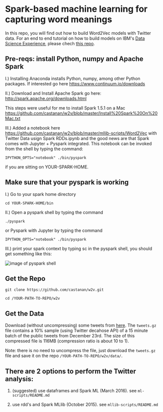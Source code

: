 # Spark-based machine learning for capturing word meanings

In this repo, you will find out how to build Word2Vec models with Twitter data. For an end to end tutorial on how to build models on IBM's [Data Science Experience](http://datascience.ibm.com/), please chech [this repo](https://github.com/IBMDataScience/word2vec).

## Pre-reqs: install Python, numpy and Apache Spark 

I.) Installing Anaconda installs Python, numpy, among other Python packages. If interested go here https://www.continuum.io/downloads

II.) Download and Install Apache Spark go here: http://spark.apache.org/downloads.html

This steps were useful for me to install Spark 1.5.1 on a Mac https://github.com/castanan/w2v/blob/master/Install%20Spark%20On%20Mac.txt

III.) Added a notebook here  https://github.com/castanan/w2v/blob/master/mllib-scripts/Word2Vec with Twitter Data usign Spark RDDs.ipynb
 and the good news are that Spark comes with Jupyter + Pyspark integrated. This notebook can be invoked from the shell by typing the command:
 ```
IPYTHON_OPTS="notebook" ./bin/pyspark
```
if you are sitting on YOUR-SPARK-HOME.

## Make sure that your pyspark is working

I.) Go to your spark home directory
```
cd YOUR-SPARK-HOME/bin
```
II.) Open a pyspark shell by typing the command
```
./pyspark
```
or Pyspark with Jupyter by typing the command
```
IPYTHON_OPTS="notebook" ./bin/pyspark
```
III.) print your spark context by typing sc in the pyspark shell, you should get something like this:

![image of pyspark shell](https://github.com/castanan/w2v/blob/master/images/pyspark-shell.png)

## Get the Repo
```
git clone https://github.com/castanan/w2v.git

cd /YOUR-PATH-TO-REPO/w2v 
```
## Get the Data

Download (without uncompressing) some tweets from [here](https://ibm.box.com/s/mn5cenc1m6vuqm8qdwf2ddzuc4jyvpd4). The `tweets.gz` file contains a 10% sample (using Twitter decahose API) of a 15 minute batch of the public tweets from December 23rd. The size of this compressed file is 116MB (compression ratio is about 10 to 1).

Note: there is no need to uncompress the file, just download the `tweets.gz` file and save it on the repo `/YOUR-PATH-TO-REPO/w2v/data/`.  

## There are 2 options to perform the Twitter analysis: 

1) (suggested) use dataframes and Spark ML (March 2016). see `ml-scripts/README.md` 

2) use rdd's and Spark MLlib (October 2015). see `mllib-scripts/README.md`



